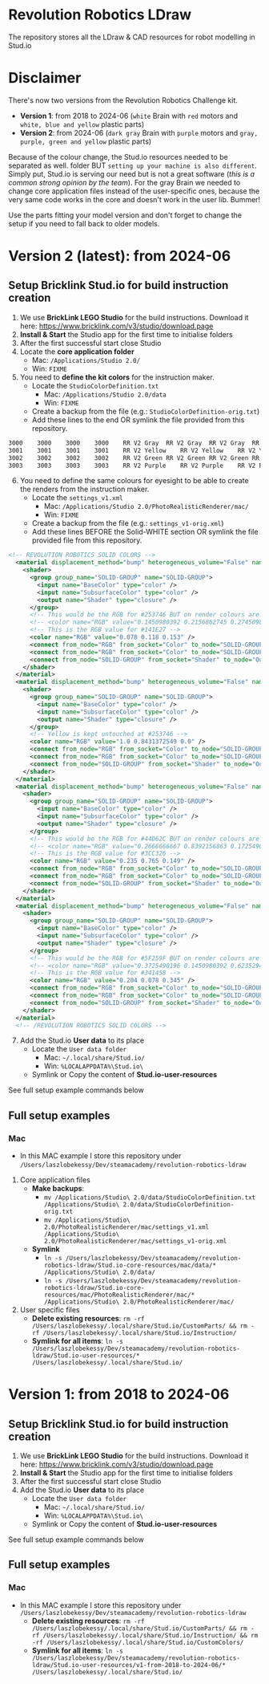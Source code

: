 # Revolution Robotics LDraw
The repository stores all the LDraw & CAD resources for robot modelling in Stud.io

# Disclaimer
There's now two versions from the Revolution Robotics Challenge kit.
- **Version 1**: from 2018 to 2024-06 (`white` Brain with `red` motors and `white, blue and yellow` plastic parts)
- **Version 2**: from 2024-06 (`dark gray` Brain with `purple` motors and `gray, purple, green and yellow` plastic parts)

Because of the colour change, the Stud.io resources needed to be separated as well. folder BUT `setting up your machine is also different`. Simply put, Stud.io is serving our need but is not a great software (*this is a common strong opinion by the team*). For the gray Brain we needed to change core application files instead of the user-specific ones, because the very same code works in the core and doesn't work in the user lib. Bummer!

Use the parts fitting your model version and don't forget to change the setup if you need to fall back to older models.

# Version 2 (latest): from 2024-06
## Setup Bricklink Stud.io for build instruction creation
1. We use **BrickLink LEGO Studio** for the build instructions. Download it here: https://www.bricklink.com/v3/studio/download.page
2. **Install & Start** the Studio app for the first time to initialise folders
3. After the first successful start close Studio
4. Locate the **core application folder**
    - Mac: `/Applications/Studio 2.0/`
    - Win: `FIXME`
5. You need to **define the kit colors** for the instruction maker. 
    - Locate the `StudioColorDefinition.txt`
        - Mac: `/Applications/Studio 2.0/data`
        - Win: `FIXME`
    - Create a backup from the file (e.g.: `StudioColorDefinition-orig.txt`)
    - Add these lines to the end OR symlink the file provided from this repository.
```txt
3000	3000	3000	3000	RR V2 Gray	RR V2 Gray	RR V2 Gray	RR V2 Gray	#253746	1	Solid Colors	1	o		47,21,0,73	Revolution Robotics
3001	3001	3001	3001	RR V2 Yellow	RR V2 Yellow	RR V2 Yellow	RR V2 Yellow	#FFD700	1	Solid Colors	1	o		0,16,100,0	Revolution Robotics
3002	3002	3002	3002	RR V2 Green	RR V2 Green	RR V2 Green	RR V2 Green	#44D62C	1	Solid Colors	1	o		68,0,79,16	Revolution Robotics
3003	3003	3003	3003	RR V2 Purple	RR V2 Purple	RR V2 Purple	RR V2 Purple	#5F259F	1	Solid Colors	1	o		40,77,0,38	Revolution Robotics
```

6. You need to define the same colours for eyesight to be able to create the renders from the instruction maker. 
    - Locate the `settings_v1.xml`
        - Mac: `/Applications/Studio 2.0/PhotoRealisticRenderer/mac/`
        - Win: `FIXME`
    - Create a backup from the file (e.g.: `settings_v1-orig.xml`)
    - Add these lines BEFORE the Solid-WHITE section OR symlink the file provided file from this repository.
```xml
<!-- REVOLUTION ROBOTICS SOLID COLORS -->
  <material displacement_method="bump" heterogeneous_volume="False" name="SOLID-RR_V2_GRAY" use_local_tuning="False" use_mis="True" use_transparent_shadow="True" volume_interpolation_method="linear" volume_sampling_method="multiple_importance">
    <shader>
      <group group_name="SOLID-GROUP" name="SOLID-GROUP">
        <input name="BaseColor" type="color" />
        <input name="SubsurfaceColor" type="color" />
        <output name="Shader" type="closure" />
      </group>
      <!-- This would be the RGB for #253746 BUT on render colours are more washed out, so we increase the saturation/brightness manually -->
      <!-- <color name="RGB" value="0.1450980392 0.2156862745 0.2745098039" /> -->
      <!-- This is the RGB value for #141E27 -->
      <color name="RGB" value="0.078 0.118 0.153" />
      <connect from_node="RGB" from_socket="Color" to_node="SOLID-GROUP" to_socket="BaseColor" />
      <connect from_node="RGB" from_socket="Color" to_node="SOLID-GROUP" to_socket="SubsurfaceColor" />
      <connect from_node="SOLID-GROUP" from_socket="Shader" to_node="Output" to_socket="Surface" />
    </shader>
  </material>
  <material displacement_method="bump" heterogeneous_volume="False" name="SOLID-RR_V2_YELLOW" use_local_tuning="False" use_mis="True" use_transparent_shadow="True" volume_interpolation_method="linear" volume_sampling_method="multiple_importance">
    <shader>
      <group group_name="SOLID-GROUP" name="SOLID-GROUP">
        <input name="BaseColor" type="color" />
        <input name="SubsurfaceColor" type="color" />
        <output name="Shader" type="closure" />
      </group>
      <!-- Yellow is kept untouched at #253746 -->
      <color name="RGB" value="1.0 0.8431372549 0.0" />
      <connect from_node="RGB" from_socket="Color" to_node="SOLID-GROUP" to_socket="BaseColor" />
      <connect from_node="RGB" from_socket="Color" to_node="SOLID-GROUP" to_socket="SubsurfaceColor" />
      <connect from_node="SOLID-GROUP" from_socket="Shader" to_node="Output" to_socket="Surface" />
    </shader>
  </material>
  <material displacement_method="bump" heterogeneous_volume="False" name="SOLID-RR_V2_GREEN" use_local_tuning="False" use_mis="True" use_transparent_shadow="True" volume_interpolation_method="linear" volume_sampling_method="multiple_importance">
    <shader>
      <group group_name="SOLID-GROUP" name="SOLID-GROUP">
        <input name="BaseColor" type="color" />
        <input name="SubsurfaceColor" type="color" />
        <output name="Shader" type="closure" />
      </group>
      <!-- This would be the RGB for #44D62C BUT on render colours are more washed out, so we increase the saturation/brightness manually -->
      <!-- <color name="RGB" value="0.2666666667 0.8392156863 0.1725490196" /> -->
      <!-- This is the RGB value for #3CC326 -->
      <color name="RGB" value="0.235 0.765 0.149" />
      <connect from_node="RGB" from_socket="Color" to_node="SOLID-GROUP" to_socket="BaseColor" />
      <connect from_node="RGB" from_socket="Color" to_node="SOLID-GROUP" to_socket="SubsurfaceColor" />
      <connect from_node="SOLID-GROUP" from_socket="Shader" to_node="Output" to_socket="Surface" />
    </shader>
  </material>
  <material displacement_method="bump" heterogeneous_volume="False" name="SOLID-RR_V2_PURPLE" use_local_tuning="False" use_mis="True" use_transparent_shadow="True" volume_interpolation_method="linear" volume_sampling_method="multiple_importance">
    <shader>
      <group group_name="SOLID-GROUP" name="SOLID-GROUP">
        <input name="BaseColor" type="color" />
        <input name="SubsurfaceColor" type="color" />
        <output name="Shader" type="closure" />
      </group>
      <!-- This would be the RGB for #5F259F BUT on render colours are more washed out, so we increase the saturation/brightness manually -->
      <!-- <color name="RGB" value="0.3725490196 0.1450980392 0.6235294118" /> -->
      <!-- This is the RGB value for #341458 -->
      <color name="RGB" value="0.204 0.078 0.345" />
      <connect from_node="RGB" from_socket="Color" to_node="SOLID-GROUP" to_socket="BaseColor" />
      <connect from_node="RGB" from_socket="Color" to_node="SOLID-GROUP" to_socket="SubsurfaceColor" />
      <connect from_node="SOLID-GROUP" from_socket="Shader" to_node="Output" to_socket="Surface" />
    </shader>
  </material>
  <!-- /REVOLUTION ROBOTICS SOLID COLORS -->
```

7. Add the Stud.io **User data** to its place
    - Locate the `User data folder`
        - Mac: `~/.local/share/Stud.io/`
        - Win: `%LOCALAPPDATA%\Stud.io\`
    - Symlink or Copy the content of **Stud.io-user-resources**

See full setup example commands below

## Full setup examples
### Mac
- In this MAC example I store this repository under `/Users/laszlobekessy/Dev/steamacademy/revolution-robotics-ldraw`
1. Core application files
    - **Make backups**: 
        - `mv /Applications/Studio\ 2.0/data/StudioColorDefinition.txt /Applications/Studio\ 2.0/data/StudioColorDefinition-orig.txt`
        - `mv /Applications/Studio\ 2.0/PhotoRealisticRenderer/mac/settings_v1.xml /Applications/Studio\ 2.0/PhotoRealisticRenderer/mac/settings_v1-orig.xml`
    - **Symlink**
        - `ln -s /Users/laszlobekessy/Dev/steamacademy/revolution-robotics-ldraw/Stud.io-core-resources/mac/data/* /Applications/Studio\ 2.0/data/`
        - `ln -s /Users/laszlobekessy/Dev/steamacademy/revolution-robotics-ldraw/Stud.io-core-resources/mac/PhotoRealisticRenderer/mac/* /Applications/Studio\ 2.0/PhotoRealisticRenderer/mac/`
2. User specific files
    - **Delete existing resources**: `rm -rf /Users/laszlobekessy/.local/share/Stud.io/CustomParts/ && rm -rf /Users/laszlobekessy/.local/share/Stud.io/Instruction/`
    - **Symlink for all items**: `ln -s /Users/laszlobekessy/Dev/steamacademy/revolution-robotics-ldraw/Stud.io-user-resources/* /Users/laszlobekessy/.local/share/Stud.io/`



# Version 1: from 2018 to 2024-06
## Setup Bricklink Stud.io for build instruction creation
1. We use **BrickLink LEGO Studio** for the build instructions. Download it here: https://www.bricklink.com/v3/studio/download.page
2. **Install & Start** the Studio app for the first time to initialise folders
3. After the first successful start close Studio
4. Add the Stud.io **User data** to its place
    - Locate the `User data folder`
        - Mac: `~/.local/share/Stud.io/`
        - Win: `%LOCALAPPDATA%\Stud.io\`
    - Symlink or Copy the content of **Stud.io-user-resources**

See full setup example commands below

## Full setup examples
### Mac
- In this MAC example I store this repository under `/Users/laszlobekessy/Dev/steamacademy/revolution-robotics-ldraw`
    - **Delete existing resources**: `rm -rf /Users/laszlobekessy/.local/share/Stud.io/CustomParts/ && rm -rf /Users/laszlobekessy/.local/share/Stud.io/Instruction/ && rm -rf /Users/laszlobekessy/.local/share/Stud.io/CustomColors/`
    - **Symlink for all items**: `ln -s /Users/laszlobekessy/Dev/steamacademy/revolution-robotics-ldraw/Stud.io-user-resources/v1-from-2018-to-2024-06/* /Users/laszlobekessy/.local/share/Stud.io/`